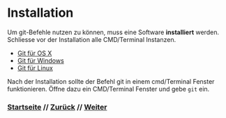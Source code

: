 # Installation

Um git-Befehle nutzen zu können, muss eine Software **installiert** werden. Schliesse vor der Installation alle CMD/Terminal Instanzen.

-   [Git für OS X](http://git-scm.com/download/mac)
-   [Git für Windows](http://msysgit.github.io/)
-   [Git für Linux](http://book.git-scm.com/2_installing_git.html)

Nach der Installation sollte der Befehl git in einem cmd/Terminal Fenster funktionieren. Öffne dazu ein CMD/Terminal Fenster und gebe `git` ein.


### [Startseite](index.md) // [Zurück](repository.md) // [Weiter](git.md)
